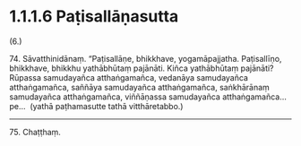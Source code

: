 

# 1.1.1.6 Paṭisallāṇasutta





(6.)

74\. Sāvatthinidānaṃ. “Paṭisallāṇe, bhikkhave, yogamāpajjatha. Paṭisallīṇo, bhikkhave, bhikkhu yathābhūtaṃ pajānāti. Kiñca yathābhūtaṃ pajānāti? Rūpassa samudayañca atthaṅgamañca, vedanāya samudayañca atthaṅgamañca, saññāya samudayañca atthaṅgamañca, saṅkhārānaṃ samudayañca atthaṅgamañca, viññāṇassa samudayañca atthaṅgamañca…pe…  (yathā paṭhamasutte tathā vitthāretabbo.)

---

75\. Chaṭṭhaṃ.





